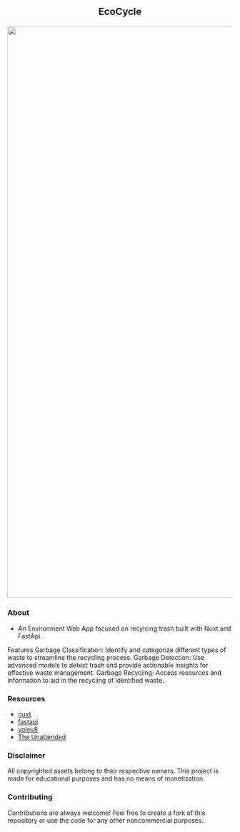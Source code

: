 ## <p align="center"> EcoCycle
<p align="center">  </p>

<p align="center"> <img src="https://i.imgur.com/5WYxaIE.jpeg"/ width="1280;"> </p>

### About
- An Environment Web App focused on recylcing trash built with Nuxt and FastApi.

Features
Garbage Classification: Identify and categorize different types of waste to streamline the recycling process.
Garbage Detection: Use advanced models to detect trash and provide actionable insights for effective waste management.
Garbage Recycling: Access resources and information to aid in the recycling of identified waste.

### Resources
- [nuxt](https://nuxt.com/)
- [fastapi](https://fastapi.tiangolo.com/)
- [yolov8](https://docs.ultralytics.com/models/yolov8/)
- [The Unattended](https://hxn-001.ffffffrecords.com/#top)
### Disclaimer
All copyrighted assets belong to their respective owners. This project is made for educational purposes and has no means of monetization.
### Contributing
Contributions are always welcome! Feel free to create a fork of this repository or use the code for any other noncommercial purposes.
